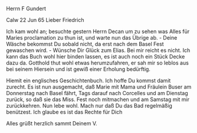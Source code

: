 Herrn F Gundert

 Calw 22 Jun 65
Lieber Friedrich

Ich kam wohl an; besuchte gestern Herrn Decan um zu sehen was Alles für Maries proclamation zu thun ist, und warte nun das Übrige ab. - Deine Wäsche bekommst Du sobald nicht, da erst nach dem Basel Fest gewaschen wird. - Wünsche Dir Glück zum Elias. Bei mir reicht es nicht. Ich kann das Buch wohl hier binden lassen, es ist auch noch ein Stück Decke dazu da. 
Gotthold thut wohl etwas herumzufahren, er sah mir so leblos aus bei seinem Hiersein und ist gewiß einer Erholung bedürftig.

Hiemit ein englisches Geschichtenbuch. Ich hoffe Du kommst damit zurecht. 
Es ist nun ausgemacht, daß Marie mit Mama und Fräulein Buser am Donnerstag nach Basel fährt, Tags darauf nach Corcelles und am Dienstag zurück, so daß sie das Miss. Fest noch mitmachen und am Samstag mit mir zurückkehren. 
Nun lebe wohl. Mach nur daß Du das Bad regelmäßig benützest. Ich glaube es ist das Rechte für Dich

Alles grüßt herzlich sammt
 Deinem V.

